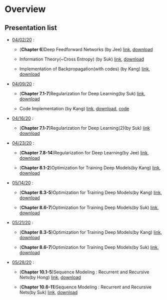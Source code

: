 # Overview

## Presentation list
  - [04/02/20](https://github.com/chunhyonho/GROUP_STUDY/tree/master/Deep_Learning1/20200402) : 
    - (**Chapter 6**)Deep Feedforward Networks (by Jee)
    [link](https://github.com/chunhyonho/GROUP_STUDY/blob/master/Deep_Learning1/20200402/%5B20200402%5DDeep%20Learning%20Chap%206%20f.pdf), 
    [download](https://github.com/chunhyonho/GROUP_STUDY/raw/master/Deep_Learning1/20200402/%5B20200402%5DDeep%20Learning%20Chap%206%20f.pdf)   
    
    - Information Theory(~Cross Entropy) (by Suk)
    [link](https://github.com/chunhyonho/GROUP_STUDY/blob/master/Deep_Learning1/20200402/%5B20200402%5DInformation_Theory.pdf), 
    [download](https://github.com/chunhyonho/GROUP_STUDY/raw/master/Deep_Learning1/20200402/%5B20200402%5DInformation_Theory.pdf)   
    
    - Implementation of Backpropagation(with codes) (by Kang)
    [link](https://github.com/chunhyonho/GROUP_STUDY/blob/master/Deep_Learning1/20200402/%5B20200402%5D개별연구_backprop.pdf), 
    [download](https://github.com/chunhyonho/GROUP_STUDY/raw/master/Deep_Learning1/20200402/%5B20200402%5D개별연구_backprop.pdf)   
    
- [04/09/20](https://github.com/chunhyonho/GROUP_STUDY/tree/master/Deep_Learning1/20200409) : 
  - (**Chapter 7.1-7**)Regularization for Deep Learning(by Suk)
  [link](https://github.com/chunhyonho/GROUP_STUDY/blob/master/Deep_Learning1/20200409/Regularization%20for%20deep%20learning.pdf), 
  [download](https://github.com/chunhyonho/GROUP_STUDY/raw/master/Deep_Learning1/20200409/Regularization%20for%20deep%20learning.pdf)   
  
  - Code Implementation (by Kang)
   [link](https://github.com/chunhyonho/GROUP_STUDY/blob/master/Deep_Learning1/20200409/0409_강남웅.pptx), 
  [download](https://github.com/chunhyonho/GROUP_STUDY/raw/master/Deep_Learning1/20200409/0409_강남웅.pptx),
  [code](https://github.com/chunhyonho/GROUP_STUDY/blob/master/Deep_Learning1/20200409/main.py)

  
 
- [04/16/20](https://github.com/chunhyonho/GROUP_STUDY/tree/master/Deep_Learning1/20200416) : 
  - (**Chapter 7.1-7**)Regularization for Deep Learning(2)(by Suk) 
  [link](https://github.com/chunhyonho/GROUP_STUDY/blob/master/Deep_Learning1/20200416/Regularization%20for%20deep%20learning(2).pdf)
  [download](https://github.com/chunhyonho/GROUP_STUDY/raw/master/Deep_Learning1/20200416/Regularization%20for%20deep%20learning(2).pdf)

- [04/23/20](https://github.com/chunhyonho/GROUP_STUDY/tree/master/Deep_Learning1/20200423) :
  - (**Chapter 7.8-14**)Regularization for Deep Learning(by Jee)
  [link](https://github.com/chunhyonho/GROUP_STUDY/blob/master/Deep_Learning1/20200423/deep%20learning%20chap%207.pdf),
  [download](https://github.com/chunhyonho/GROUP_STUDY/raw/master/Deep_Learning1/20200423/deep%20learning%20chap%207.pdf)
  
  - (**Chapter 8.1-2**)Optimization for Training Deep Models(by Kang)
  [link](https://github.com/chunhyonho/GROUP_STUDY/blob/master/Deep_Learning1/20200423/ch8.1-2%20Optimization%20for%20Training%20Deep%20Models.pdf),
  [download](https://github.com/chunhyonho/GROUP_STUDY/raw/master/Deep_Learning1/20200423/ch8.1-2%20Optimization%20for%20Training%20Deep%20Models.pdf)


- [05/14/20](https://github.com/chunhyonho/GROUP_STUDY/tree/master/Deep_Learning1/20200514) :
  - (**Chapter 8.3-5**)Optimization for Training Deep Models(by Kang)
  [link](https://github.com/chunhyonho/GROUP_STUDY/blob/master/Deep_Learning1/20200514/ch8.3-5%20Optimization%20for%20Training%20Deep%20Models.pdf),
  [download](https://github.com/chunhyonho/GROUP_STUDY/raw/master/Deep_Learning1/20200514/ch8.3-5%20Optimization%20for%20Training%20Deep%20Models.pdf)
  
  - (**Chapter 8.6-7**)Optimization for Training Deep Models(by Suk)
  [link](https://github.com/chunhyonho/GROUP_STUDY/blob/master/Deep_Learning1/20200514/optimization%20for%20training%20deep%20learning.pdf),
  [download](https://github.com/chunhyonho/GROUP_STUDY/raw/master/Deep_Learning1/20200514/optimization%20for%20training%20deep%20learning.pdf)

- [05/21/20]() :
  - (**Chapter 8.3-5**)Optimization for Training Deep Models(by Kang)
  [link](https://github.com/chunhyonho/GROUP_STUDY/blob/master/Deep_Learning1/20200514/ch8.3-5%20Optimization%20for%20Training%20Deep%20Models.pdf),
  [download](https://github.com/chunhyonho/GROUP_STUDY/raw/master/Deep_Learning1/20200514/ch8.3-5%20Optimization%20for%20Training%20Deep%20Models.pdf)
  
  - (**Chapter 8.6-7**)Optimization for Training Deep Models(by Suk)
  [link](https://github.com/chunhyonho/GROUP_STUDY/blob/master/Deep_Learning1/20200514/optimization%20for%20training%20deep%20learning.pdf),
  [download](https://github.com/chunhyonho/GROUP_STUDY/raw/master/Deep_Learning1/20200514/optimization%20for%20training%20deep%20learning.pdf)

- [05/28/20](https://github.com/chunhyonho/GROUP_STUDY/tree/master/Deep_Learning1/20200514) :
  - (**Chapter 10.1-5**)Sequence Modeling : Recurrent and Recursive Nets(by Hong)
  [link](https://github.com/chunhyonho/GROUP_STUDY/blob/master/Deep_Learning1/20200514/ch8.3-5%20Optimization%20for%20Training%20Deep%20Models.pdf),
  [download](https://github.com/chunhyonho/GROUP_STUDY/raw/master/Deep_Learning1/20200514/ch8.3-5%20Optimization%20for%20Training%20Deep%20Models.pdf)
  
  - (**Chapter 10.6-11**)Sequence Modeling : Recurrent and Recursive Nets(by Suk)
  [link](https://github.com/chunhyonho/GROUP_STUDY/blob/master/Deep%20Learning/20200528/ch10.6%7E.pdf),
  [download](https://github.com/chunhyonho/GROUP_STUDY/raw/master/Deep%20Learning/20200528/ch10.6%7E.pdf)
